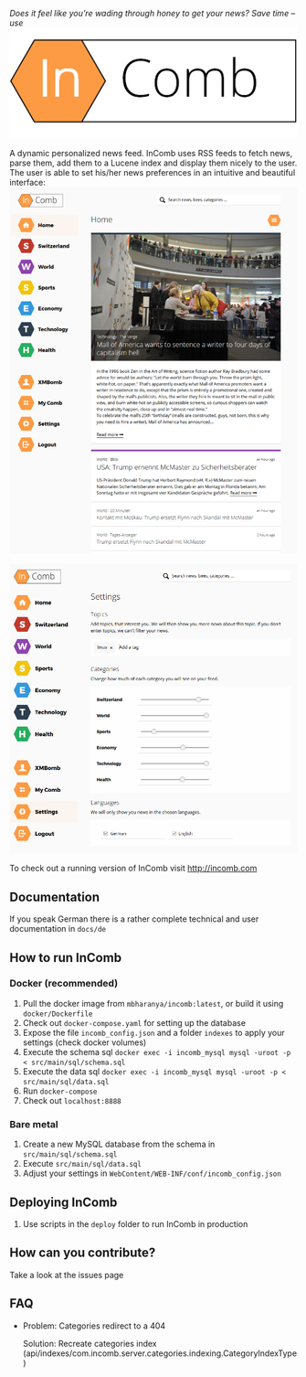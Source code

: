 _Does it feel like you’re wading through honey to get your news? Save time – use_
![InComb](/WebContent/img/logo.png?raw=true)


A dynamic personalized news feed.
InComb uses RSS feeds to fetch news, parse them, add them to a Lucene index and display them nicely to the user.
The user is able to set his/her news preferences in an intuitive and beautiful interface:
![User Settings](/docs/startpage.png?raw=true)


![User Settings](/docs/user-settings.png?raw=true)

To check out a running version of InComb visit http://incomb.com

## Documentation
If you speak German there is a rather complete technical and user documentation in `docs/de`

## How to run InComb
### Docker (recommended)
1. Pull the docker image from `mbharanya/incomb:latest`, or build it using `docker/Dockerfile`
2. Check out `docker-compose.yaml` for setting up the database
1. Expose the file `incomb_config.json` and a folder `indexes` to apply your settings (check docker volumes)
3. Execute the schema sql `docker exec -i incomb_mysql mysql -uroot -p < src/main/sql/schema.sql`
4. Execute the data sql `docker exec -i incomb_mysql mysql -uroot -p < src/main/sql/data.sql`
5. Run `docker-compose`
6. Check out `localhost:8888`
### Bare metal
1. Create a new MySQL database from the schema in `src/main/sql/schema.sql`
2. Execute `src/main/sql/data.sql`
3. Adjust your settings in `WebContent/WEB-INF/conf/incomb_config.json`

## Deploying InComb
1. Use scripts in the `deploy` folder to run InComb in production

## How can you contribute?
Take a look at the issues page

## FAQ
- Problem: Categories redirect to a 404

  Solution: Recreate categories index (api/indexes/com.incomb.server.categories.indexing.CategoryIndexType)
